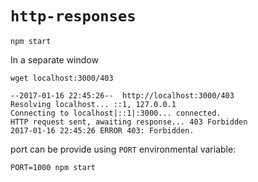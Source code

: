 # `http-responses`

    npm start

In a separate window

    wget localhost:3000/403

    --2017-01-16 22:45:26--  http://localhost:3000/403
    Resolving localhost... ::1, 127.0.0.1
    Connecting to localhost|::1|:3000... connected.
    HTTP request sent, awaiting response... 403 Forbidden
    2017-01-16 22:45:26 ERROR 403: Forbidden.

port can be provide using `PORT` environmental variable:

    PORT=1000 npm start
